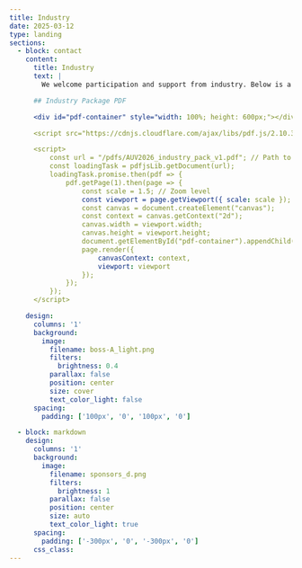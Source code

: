 ```yaml
---
title: Industry
date: 2025-03-12
type: landing
sections:
  - block: contact
    content:
      title: Industry
      text: |
        We welcome participation and support from industry. Below is a list of industry packages. If you are interested in being involved or have any questions, please complete this [MS form](https://forms.office.com/Pages/ResponsePage.aspx?id=-XhTSvQpPk2-iWadA62p2LmyOTW14llJg8BmiSB3VBFUREpDVElHNDU5N1daSVdSRUtVTTJONDNaWC4u) and we will be in touch.

      ## Industry Package PDF

      <div id="pdf-container" style="width: 100%; height: 600px;"></div>

      <script src="https://cdnjs.cloudflare.com/ajax/libs/pdf.js/2.10.377/pdf.min.js"></script>

      <script>
          const url = "/pdfs/AUV2026_industry_pack_v1.pdf"; // Path to your PDF
          const loadingTask = pdfjsLib.getDocument(url);
          loadingTask.promise.then(pdf => {
              pdf.getPage(1).then(page => {
                  const scale = 1.5; // Zoom level
                  const viewport = page.getViewport({ scale: scale });
                  const canvas = document.createElement("canvas");
                  const context = canvas.getContext("2d");
                  canvas.width = viewport.width;
                  canvas.height = viewport.height;
                  document.getElementById("pdf-container").appendChild(canvas);
                  page.render({
                      canvasContext: context,
                      viewport: viewport
                  });
              });
          });
      </script>

    design:
      columns: '1'
      background:
        image: 
          filename: boss-A_light.png
          filters:
            brightness: 0.4
          parallax: false
          position: center
          size: cover
          text_color_light: false
      spacing:
        padding: ['100px', '0', '100px', '0']

  - block: markdown
    design:
      columns: '1'
      background:
        image: 
          filename: sponsors_d.png
          filters:
            brightness: 1
          parallax: false
          position: center
          size: auto
          text_color_light: true
      spacing:
        padding: ['-300px', '0', '-300px', '0']
      css_class:
---
```

